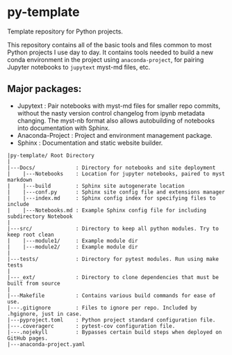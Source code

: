 # py-template

Template repository for Python projects.

This repository contains all of the basic tools and files common to most Python projects I use day to day. It contains tools needed to build a new conda environment in the project using `anaconda-project`, for pairing Jupyter notebooks to `jupytext` myst-md files, etc.

## Major packages:
* Jupytext : Pair notebooks with myst-md files for smaller repo commits, without the nasty version control changelog from ipynb metadata changing. The myst-nb format also allows autobuilding of notebooks into documentation with Sphinx.
* Anaconda-Project : Project and environment management package.
* Sphinx : Documentation and static website builder.

```
|py-template/ Root Directory
|
|---Docs/             : Directory for notebooks and site deployment
|    |---Notebooks    : Location for jupyter notebooks, paired to myst markdown
|    |---build        : Sphinx site autogenerate location
|    |---conf.py      : Sphinx site config file and extensions manager
|    |---index.md     : Sphinx config index for specifying files to include
|    |---Notebooks.md : Example Sphinx config file for including subdirectory Notebook
|
|---src/              : Directory to keep all python modules. Try to keep root clean
|    |---module1/     : Example module dir
|    |---module2/     : Example module dir
|
|---tests/            : Directory for pytest modules. Run using make tests
|
|---_ext/             : Directory to clone dependencies that must be built from source
|
|---Makefile          : Contains various build commands for ease of use.
|---.gitignore        : Files to ignore per repo. Included by .hgignore, just in case.
|---pyproject.toml    : Python project standard configuration file.
|---.coveragerc       : pytest-cov configuration file.
|---.nojekyll         : Bypasses certain build steps when deployed on GitHub pages.
|---anaconda-project.yaml
```
